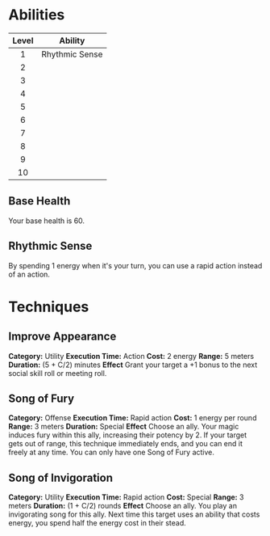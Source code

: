 # Abilities
| Level | Ability        |
| :---: | -------------- |
|   1   | Rhythmic Sense |
|   2   |                |
|   3   |                |
|   4   |                |
|   5   |                |
|   6   |                |
|   7   |                |
|   8   |                |
|   9   |                |
|  10   |                |
## Base Health
Your base health is 60.

## Rhythmic Sense
By spending 1 energy when it's your turn, you can use a rapid action instead of an action. 


# Techniques
## Improve Appearance
**Category:** Utility
**Execution Time:** Action
**Cost:** 2 energy
**Range:** 5 meters
**Duration:** (5 + C/2) minutes
**Effect**
	Grant your target a +1 bonus to the next social skill roll or meeting roll.

## Song of Fury
**Category:** Offense
**Execution Time:** Rapid action
**Cost:** 1 energy per round
**Range:** 3 meters
**Duration:** Special
**Effect**
	Choose an ally. Your magic induces fury within this ally, increasing their potency by 2. 
	If your target gets out of range, this technique immediately ends, and you can end it freely at any time.
	You can only have one Song of Fury active.

## Song of Invigoration
**Category:** Utility
**Execution Time:** Rapid action 
**Cost:** Special
**Range:** 3 meters
**Duration:** (1 + C/2) rounds
**Effect**
	Choose an ally. You play an invigorating song for this ally. Next time this target uses an ability that costs energy, you spend half the energy cost in their stead.